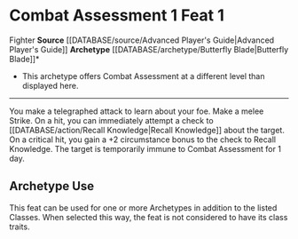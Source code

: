 ﻿---
actions: '[one-action]'
feat: Combat Assessment
id: '1721'
level: '1'
name: Combat Assessment
rarity: Common
source: '[[DATABASE/source/Advanced Player''s Guide|Advanced Player''s Guide]]'
trait:
- '[[DATABASE/trait/Fighter|Fighter]]'
type: Feat

---
# Combat Assessment <span class="action-icon">1</span> <span class="item-type">Feat 1</span>

<span class="item-trait">Fighter</span>
**Source** [[DATABASE/source/Advanced Player's Guide|Advanced Player's Guide]] 
**Archetype** [[DATABASE/archetype/Butterfly Blade|Butterfly Blade]]*
* This archetype offers Combat Assessment at a different level than displayed here.

---
You make a telegraphed attack to learn about your foe. Make a melee Strike. On a hit, you can immediately attempt a check to [[DATABASE/action/Recall Knowledge|Recall Knowledge]] about the target. On a critical hit, you gain a +2 circumstance bonus to the check to Recall Knowledge. The target is temporarily immune to Combat Assessment for 1 day.

## Archetype Use

This feat can be used for one or more Archetypes in addition to the listed Classes. When selected this way, the feat is not considered to have its class traits.